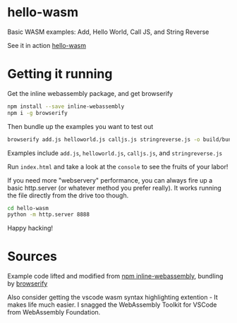# hello-wasm
Basic WASM examples: Add, Hello World, Call JS, and String Reverse 

See it in action [hello-wasm](https://mightyweasel.github.io/hello-wasm/)

# Getting it running

Get the inline webassembly package, and get browserify

```bash
npm install --save inline-webassembly
npm i -g browserify
```

Then bundle up the examples you want to test out

```bash
browserify add.js helloworld.js calljs.js stringreverse.js -o build/bundle.js
```

Examples include `add.js`, `helloworld.js`, `calljs.js`, and `stringreverse.js`

Run `index.html` and take a look at the `console` to see the fruits of your labor!

If you need more "webservery" performance, you can always fire up a basic http.server (or whatever method you prefer really). It works running the file directly from the drive too though.

```bash
cd hello-wasm
python -m http.server 8888
```

Happy hacking!

# Sources

Example code lifted and modified from [npm inline-webassembly](https://www.npmjs.com/package/inline-webassembly), bundling by [browserify](http://browserify.org/)

Also consider getting the vscode wasm syntax highlighting extention - It makes life much easier. I snagged the WebAssembly Toolkit for VSCode from WebAssembly Foundation.
